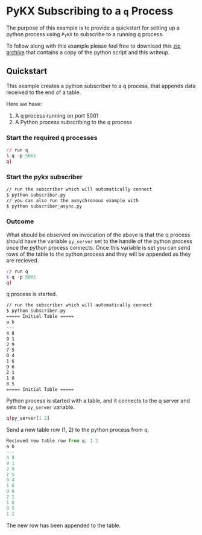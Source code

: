 # PyKX Subscribing to a `q` Process

The purpose of this example is to provide a quickstart for setting up a python process using `PyKX` to subscribe to a running q process.

To follow along with this example please feel free to download this <a href="./archive.zip" download>zip archive</a> that contains a copy of the python script and this writeup.

## Quickstart

This example creates a python subscriber to a q process, that appends data received to the end of a table.

Here we have:

1. A q process running on port 5001
2. A Python process subscribing to the q process

### Start the required q processes

```q
// run q
$ q -p 5001
q)
```

### Start the pykx subscriber

```bash
// run the subscriber which will automatically connect
$ python subscriber.py
// you can also run the asnychronous example with
$ python subscriber_async.py
```

### Outcome

What should be observed on invocation of the above is that the q process should have the variable `py_server` set to the handle of the python process once the python process connects. Once this variable is set you can send rows of the table to the python process and they will be appended as they are recieved.

```q
// run q
$ q -p 5001
q)
```

q process is started.

```bash
// run the subscriber which will automatically connect
$ python subscriber.py
===== Initial Table =====
a b
---
4 8
9 1
2 9
7 5
0 4
1 6
9 6
2 1
1 8
8 5
===== Initial Table =====

```

Python process is started with a table, and it connects to the q server and sets the `py_server` variable.

```q
q)py_server[1 2]

```

Send a new table row (1, 2) to the python process from q.

```python
Recieved new table row from q: 1 2
a b
---
4 8
9 1
2 9
7 5
0 4
1 6
9 6
2 1
1 8
8 5
1 2
```

The new row has been appended to the table.

